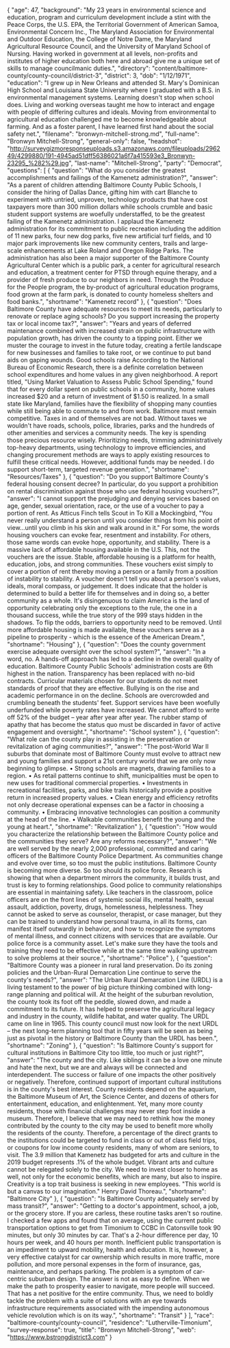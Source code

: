 {
  "age": 47,
  "background": "My 23 years in environmental science and education, program and curriculum development include a stint with the Peace Corps, the U.S. EPA, the Territorial Government of American Samoa, Environmental Concern Inc., The Maryland Association for Environmental and Outdoor Education, the College of Notre Dame, the Maryland Agricultural Resource Council, and the University of Maryland School of Nursing. Having worked in government at all levels, non-profits and institutes of higher education both here and abroad give me a unique set of skills to manage councilmanic duties.",
  "directory": "content/baltimore-county/county-council/district-3",
  "district": 3,
  "dob": "1/12/1971",
  "education": "I grew up in New Orleans and attended St. Mary's Dominican High School and Louisiana State University where I graduated with a B.S. in environmental management systems. Learning doesn't stop when school does. Living and working overseas taught me how to interact and engage with people of differing cultures and ideals. Moving from environmental to agricultural education challenged me to become knowledgeable about farming. And as a foster parent, I have learned first hand about the social safety net.",
  "filename": "bronwyn-mitchell-strong.md",
  "full-name": "Bronwyn Mitchell-Strong",
  "general-only": false,
  "headshot": "http://surveygizmoresponseuploads.s3.amazonaws.com/fileuploads/296249/4299880/191-4945ad51dff56386021a6f7a415593e3_Bronwyn-23295_%282%29.jpg",
  "last-name": "Mitchell-Strong",
  "party": "Democrat",
  "questions": [
    {
      "question": "What do you consider the greatest accomplishments and failings of the Kamenetz administration?",
      "answer": "As a parent of children attending Baltimore County Public Schools, I consider the hiring of Dallas Dance, gifting him with cart Blanche to experiment with untried, unproven, technology products that have cost taxpayers more than 300 million dollars while schools crumble and basic student support systems are woefully understaffed, to be the greatest failing of the Kamenetz administration. I applaud the Kamenetz administration for its commitment to public recreation including the addition of 11 new parks, four new dog parks, five new artificial turf fields, and 10 major park improvements like new community centers, trails and large-scale enhancements at Lake Roland and Oregon Ridge Parks. The administration has also been a major supporter of the Baltimore County Agricultural Center which is a public park, a center for agricultural research and education, a treatment center for PTSD through equine therapy, and a provider of fresh produce to our neighbors in need. Through the Produce for the People program, the by-product of agricultural education programs, food grown at the farm park, is donated to county homeless shelters and food banks.",
      "shortname": "Kamenetz record"
    },
    {
      "question": "Does Baltimore County have adequate resources to meet its needs, particularly to renovate or replace aging schools? Do you support increasing the property tax or local income tax?",
      "answer": "Years and years of deferred maintenance combined with increased strain on public infrastructure with population growth, has driven the county to a tipping point. Either we muster the courage to invest in the future today, creating a fertile landscape for new businesses and families to take root, or we continue to put band aids on gaping wounds. Good schools raise According to the National Bureau of Economic Research, there is a definite correlation between school expenditures and home values in any given neighborhood. A report titled, \"Using Market Valuation to Assess Public School Spending,\" found that for every dollar spent on public schools in a community, home values increased $20 and a return of investment of $1.50 is realized. In a small state like Maryland, families have the flexibility of shopping many counties while still being able to commute to and from work. Baltimore must remain competitive. Taxes in and of themselves are not bad. Without taxes we wouldn't have roads, schools, police, libraries, parks and the hundreds of other amenities and services a community needs. The key is spending those precious resource wisely. Prioritizing needs, trimming administratively top-heavy departments, using technology to improve efficiencies, and changing procurement methods are ways to apply existing resources to fulfill these critical needs. However, additional funds may be needed. I do support short-term, targeted revenue generation.",
      "shortname": "Resources/Taxes"
    },
    {
      "question": "Do you support Baltimore County's federal housing consent decree? In particular, do you support a prohibition on rental discrimination against those who use federal housing vouchers?",
      "answer": "I cannot support the prejudging and denying services based on age, gender, sexual orientation, race, or the use of a voucher to pay a portion of rent. As Atticus Finch tells Scout in To Kill a Mockingbird, \"You never really understand a person until you consider things from his point of view…until you climb in his skin and walk around in it.\" For some, the words housing vouchers can evoke fear, resentment and instability. For others, those same words can evoke hope, opportunity, and stability. There is a massive lack of affordable housing available in the U.S. This, not the vouchers are the issue. Stable, affordable housing is a platform for health, education, jobs, and strong communities. These vouchers exist simply to cover a portion of rent thereby moving a person or a family from a position of instability to stability. A voucher doesn't tell you about a person's values, ideals, moral compass, or judgement. It does indicate that the holder is determined to build a better life for themselves and in doing so, a better community as a whole. It's disingenuous to claim America is the land of opportunity celebrating only the exceptions to the rule, the one in a thousand success, while the true story of the 999 stays hidden in the shadows. To flip the odds, barriers to opportunity need to be removed. Until more affordable housing is made available, these vouchers serve as a pipeline to prosperity - which is the essence of the American Dream.",
      "shortname": "Housing"
    },
    {
      "question": "Does the county government exercise adequate oversight over the school system?",
      "answer": "In a word, no. A hands-off approach has led to a decline in the overall quality of education. Baltimore County Public Schools' administration costs are 6th highest in the nation. Transparency has been replaced with no-bid contracts. Curricular materials chosen for our students do not meet standards of proof that they are effective. Bullying is on the rise and academic performance in on the decline. Schools are overcrowded and crumbling beneath the students' feet. Support services have been woefully underfunded while poverty rates have increased. We cannot afford to write off 52% of the budget – year after year after year. The rubber stamp of apathy that has become the status quo must be discarded in favor of active engagement and oversight.",
      "shortname": "School system"
    },
    {
      "question": "What role can the county play in assisting in the preservation or revitalization of aging communities?",
      "answer": "The post-World War II suburbs that dominate most of Baltimore County must evolve to attract new and young families and support a 21st century world that we are only now beginning to glimpse. • Strong schools are magnets, drawing families to a region. • As retail patterns continue to shift, municipalities must be open to new uses for traditional commercial properties. • Investments in recreational facilities, parks, and bike trails historically provide a positive return in increased property values. • Clean energy and efficiency retrofits not only decrease operational expenses can be a factor in choosing a community. • Embracing innovative technologies can position a community at the head of the line. • Walkable communities benefit the young and the young at heart.",
      "shortname": "Revitalization"
    },
    {
      "question": "How would you characterize the relationship between the Baltimore County police and the communities they serve? Are any reforms necessary?",
      "answer": "We are well served by the nearly 2,000 professional, committed and caring officers of the Baltimore County Police Department. As communities change and evolve over time, so too must the public institutions. Baltimore County is becoming more diverse. So too should its police force. Research is showing that when a department mirrors the community, it builds trust, and trust is key to forming relationships. Good police to community relationships are essential in maintaining safety. Like teachers in the classroom, police officers are on the front lines of systemic social ills, mental health, sexual assault, addiction, poverty, drugs, homelessness, helplessness. They cannot be asked to serve as counselor, therapist, or case manager, but they can be trained to understand how personal trauma, in all its forms, can manifest itself outwardly in behavior, and how to recognize the symptoms of mental illness, and connect citizens with services that are available. Our police force is a community asset. Let's make sure they have the tools and training they need to be effective while at the same time walking upstream to solve problems at their source.",
      "shortname": "Police"
    },
    {
      "question": "Baltimore County was a pioneer in rural land preservation. Do its zoning policies and the Urban-Rural Demarcation Line continue to serve the county's needs?",
      "answer": "The Urban Rural Demarcation Line (URDL) is a living testament to the power of big picture thinking combined with long-range planning and political will. At the height of the suburban revolution, the county took its foot off the peddle, slowed down, and made a commitment to its future. It has helped to preserve the agricultural legacy and industry in the county, wildlife habitat, and water quality. The URDL came on line in 1965. This county council must now look for the next URDL – the next long-term planning tool that in fifty years will be seen as being just as pivotal in the history or Baltimore County than the URDL has been.",
      "shortname": "Zoning"
    },
    {
      "question": "Is Baltimore County's support for cultural institutions in Baltimore City too little, too much or just right?",
      "answer": "The county and the city. Like siblings it can be a love one minute and hate the next, but we are and always will be connected and interdependent. The success or failure of one impacts the other positively or negatively. Therefore, continued support of important cultural institutions is in the county's best interest. County residents depend on the aquarium, the Baltimore Museum of Art, the Science Center, and dozens of others for entertainment, education, and enlightenment. Yet, many more county residents, those with financial challenges may never step foot inside a museum. Therefore, I believe that we may need to rethink how the money contributed by the county to the city may be used to benefit more wholly the residents of the county. Therefore, a percentage of the direct grants to the institutions could be targeted to fund in class or out of class field trips, or coupons for low income county residents, many of whom are seniors, to visit. The 3.9 million that Kamenetz has budgeted for arts and culture in the 2019 budget represents .1% of the whole budget. Vibrant arts and culture cannot be relegated solely to the city. We need to invest closer to home as well, not only for the economic benefits, which are many, but also to inspire. Creativity is a top trait business is seeking in new employees. \"This world is but a canvas to our imagination.\" Henry David Thoreau.",
      "shortname": "Baltimore City"
    },
    {
      "question": "Is Baltimore County adequately served by mass transit?",
      "answer": "Getting to a doctor's appointment, school, a job, or the grocery store. If you are carless, these routine tasks aren't so routine. I checked a few apps and found that on average, using the current public transportation options to get from Timonium to CCBC in Catonsville took 90 minutes, but only 30 minutes by car. That's a 2-hour difference per day, 10 hours per week, and 40 hours per month. Inefficient public transportation is an impediment to upward mobility, health and education. It is, however, a very effective catalyst for car ownership which results in more traffic, more pollution, and more personal expenses in the form of insurance, gas, maintenance, and perhaps parking. The problem is a symptom of car-centric suburban design. The answer is not as easy to define. When we make the path to prosperity easier to navigate, more people will succeed. That has a net positive for the entire community. Thus, we need to boldly tackle the problem with a suite of solutions with an eye towards infrastructure requirements associated with the impending autonomous vehicle revolution which is on its way.",
      "shortname": "Transit"
    }
  ],
  "race": "baltimore-county/county-council",
  "residence": "Lutherville-Timonium",
  "survey-response": true,
  "title": "Bronwyn Mitchell-Strong",
  "web": "https://www.bstrongdistrict3.com"
}

